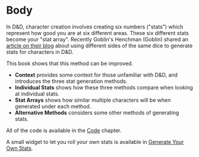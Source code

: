 Body
==============

In D&D, character creation involves creating six numbers ("stats") which represent how good you are at six different areas. These six different stats become your "stat array". Recently Goblin's Henchman (Goblin) shared an [article on their blog](https://goblinshenchman.wordpress.com/2020/08/15/caterpillar-method-for-character-stat-generation/) about using different sides of the same dice to generate stats for characters in D&D.

This book shows that this method can be improved.

* **Context** provides some context for those unfamiliar with D&D, and introduces the three stat generation methods.
* **Individual Stats** shows how these three methods compare when looking at individual stats.
* **Stat Arrays** shows how similar multiple characters will be when generated under each method.
* **Alternative Methods** considers some other methods of generating stats.

All of the code is available in the [Code](../code) chapter.

A small widget to let you roll your own stats is available in [Generate Your Own Stats](https://bradleytjandra.github.io/caterpillar-stat-generation/roll.html).